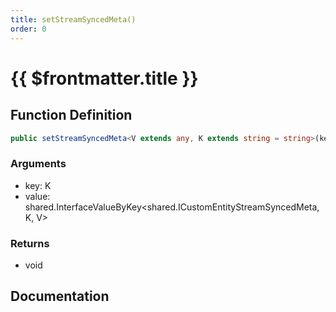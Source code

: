 ```yaml
---
title: setStreamSyncedMeta()
order: 0
---
```


# {{ $frontmatter.title }}

<!--@include: ./setStreamSyncedMeta_partial_header.md-->

## Function Definition

```ts
public setStreamSyncedMeta<V extends any, K extends string = string>(key: K, value: shared.InterfaceValueByKey<shared.ICustomEntityStreamSyncedMeta, K, V>): void;
```

### Arguments

* key: K
* value: shared.InterfaceValueByKey\<shared.ICustomEntityStreamSyncedMeta, K, V\>

### Returns

* void

## Documentation

<!--@include: ./setStreamSyncedMeta_partial_footer.md-->
